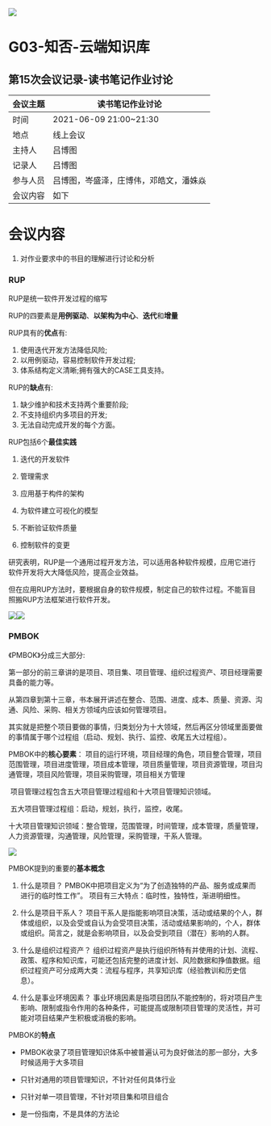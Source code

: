 ![](封面.png)

# G03-知否-云端知识库

## 第15次会议记录-读书笔记作业讨论

| 会议主题   | 读书笔记作业讨论 |
| :-------  | ---------------------------- |
| 时间      | 2021-06-09 21:00~21:30 |
| 地点      | 线上会议               |
| 主持人    | 吕博图                 |
| 记录人    | 吕博图                |
| 参与人员  | 吕博图，岑盛泽，庄博伟，邓皓文，潘姝焱 |
| 会议内容  | 如下                         |

# 会议内容

1. 对作业要求中的书目的理解进行讨论和分析

### RUP

RUP是统一软件开发过程的缩写

RUP的四要素是**用例驱动**、**以架构为中心**、**迭代**和**增量**

RUP具有的**优点**有:

1. 使用迭代开发方法降低风险;
2. 以用例驱动，容易控制软件开发过程;
3. 体系结构定义清晰;拥有强大的CASE工具支持。

RUP的**缺点**有:

1. 缺少维护和技术支持两个重要阶段;
2. 不支持组织内多项目的开发;
3. 无法自动完成开发的每个方面。

RUP包括6个**最佳实践**
  1. 迭代的开发软件

  2. 管理需求

  3. 应用基于构件的架构

  4. 为软件建立可视化的模型

  5. 不断验证软件质量

  6. 控制软件的变更

研究表明，RUP是一个通用过程开发方法，可以适用各种软件规模，应用它进行软件开发将大大降低风险，提高企业效益。

但在应用RUP方法时，要根据自身的软件规模，制定自己的软件过程。不能盲目照搬RUP方法框架进行软件开发。

  ![](读书笔记讨论\1.jpg)![](读书笔记讨论\2.jpg)

### PMBOK

   《PMBOK》分成三大部分:

​		第一部分的前三章讲的是项目、项目集、项目管理、组织过程资产、项目经理需要具备的能力等。

​		从第四章到第十三章，书本展开讲述在整合、范围、进度、成本、质量、资源、沟通、风险、采购、相关方领域内应该如何管理项目。

​		其实就是把整个项目要做的事情，归类划分为十大领域，然后再区分领域里面要做的事情属于哪个过程组（启动、规划、执行、监控、收尾五大过程组）。

   PMBOK中的**核心要素**：
   	项目的运行环境，项目经理的角色，项目整合管理，项目范围管理，项目进度管理，项目成本管理，项目质量管理，项目资源管理，项目沟通管理，项目风险管理，项目采购管理，项目相关方管理

​	项目管理过程包含五大项目管理过程组和十大项目管理知识领域。

​	五大项目管理过程组：启动，规划，执行，监控，收尾。

​	十大项目管理知识领域：整合管理，范围管理，时间管理，成本管理，质量管理，人力资源管理，沟通管理，风险管理，采购管理，干系人管理。

![](读书笔记讨论\3.jpg)

PMBOK提到的重要的**基本概念**

1. 什么是项目？
   PMBOK中把项目定义为“为了创造独特的产品、服务或成果而进行的临时性工作”。
   项目有三大特点：临时性，独特性，渐进明细性。

2. 什么是项目干系人？
   项目干系人是指能影响项目决策，活动或结果的个人，群体或组织，以及会受或自认为会受项目决策，活动或结果影响的，个人，群体或组织。简言之，就是会影响项目，以及会受到项目（潜在）影响的人群。

3. 什么是组织过程资产？
   组织过程资产是执行组织所特有并使用的计划、流程、政策、程序和知识库，可能还包括完整的进度计划、风险数据和挣值数据。组织过程资产可分成两大类：流程与程序，共享知识库（经验教训和历史信息）。

4. 什么是事业环境因素？
   事业环境因素是指项目团队不能控制的，将对项目产生影响、限制或指令作用的各种条件，可能提高或限制项目管理的灵活性，并可能对项目结果产生积极或消极的影响。

PMBOK的**特点**

- PMBOK收录了项目管理知识体系中被普遍认可为良好做法的那一部分，大多时候适用于大多项目

- 只针对通用的项目管理知识，不针对任何具体行业

- 只针对单一项目管理，不针对项目集和项目组合

- 是一份指南，不是具体的方法论